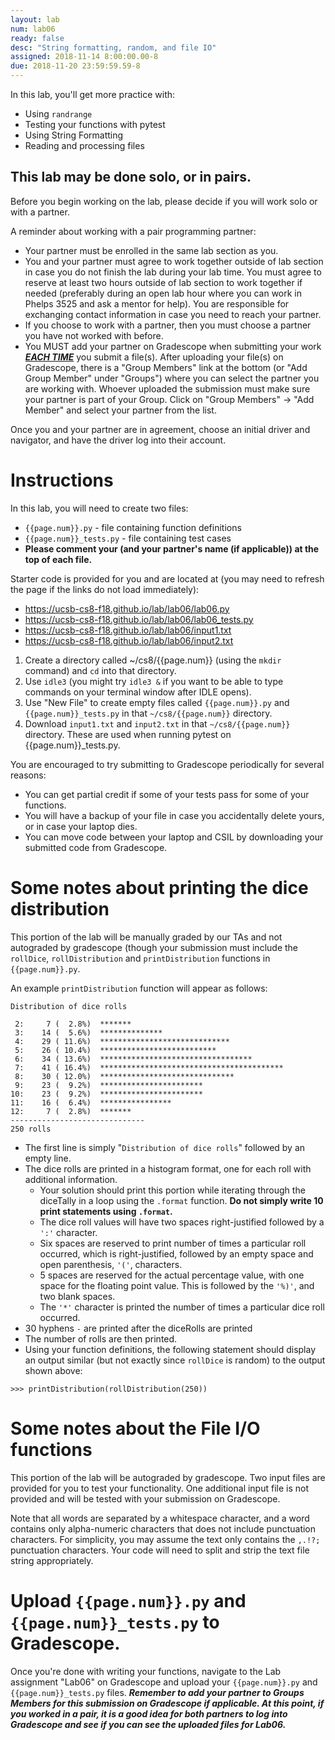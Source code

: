 ```yaml
---
layout: lab
num: lab06
ready: false
desc: "String formatting, random, and file IO"
assigned: 2018-11-14 8:00:00.00-8
due: 2018-11-20 23:59:59.59-8
---
```


In this lab, you'll get more practice with:

* Using `randrange`
* Testing your functions with pytest
* Using String Formatting
* Reading and processing files

## This lab may be done solo, or in pairs.

Before you begin working on the lab, please decide if you will work solo or with a partner.

A reminder about working with a pair programming partner:

* Your partner must be enrolled in the same lab section as you.
* You and your partner must agree to work together outside of lab section in case you do not finish the lab during your lab time. You must agree to reserve at least two hours outside of lab section to work together if needed (preferably during an open lab hour where you can work in Phelps 3525 and ask a mentor for help). You are responsible for exchanging contact information in case you need to reach your partner.
* If you choose to work with a partner, then you must choose a partner you have not worked with before.
* You MUST add your partner on Gradescope when submitting your work <strong>*<u>EACH TIME</u>*</strong> you submit a file(s). After uploading your file(s) on Gradescope, there is a "Group Members" link at the bottom (or "Add Group Member" under "Groups") where you can select the partner you are working with. Whoever uploaded the submission must make sure your partner is part of your Group. Click on "Group Members" -> "Add Member" and select your partner from the list.

Once you and your partner are in agreement, choose an initial driver and navigator, and have the driver log into their account.

# Instructions

In this lab, you will need to create two files:
* `{{page.num}}.py` - file containing function definitions
* `{{page.num}}_tests.py` - file containing test cases
* <strong>Please comment your (and your partner's name (if applicable)) at the top of each file.</strong>

Starter code is provided for you and are located at (you may need to refresh the page if the links do not load immediately):
* <https://ucsb-cs8-f18.github.io/lab/lab06/lab06.py>
* <https://ucsb-cs8-f18.github.io/lab/lab06/lab06_tests.py>
* <https://ucsb-cs8-f18.github.io/lab/lab06/input1.txt>
* <https://ucsb-cs8-f18.github.io/lab/lab06/input2.txt>

1.  Create a directory called ~/cs8/{{page.num}} (using the `mkdir` command) and `cd` into that directory.
2.  Use `idle3` (you might try `idle3 &` if you want to be able to type commands on your terminal window after IDLE opens).
3.  Use "New File" to create empty files called `{{page.num}}.py` and `{{page.num}}_tests.py` in that `~/cs8/{{page.num}}` directory.
4.  Download `input1.txt` and `input2.txt` in that `~/cs8/{{page.num}}` directory. These are used when running pytest on {{page.num}}_tests.py.

You are encouraged to try submitting to Gradescope periodically for several reasons:

* You can get partial credit if some of your tests pass for some of your functions.
* You will have a backup of your file in case you accidentally delete yours, or in case your laptop dies.
* You can move code between your laptop and CSIL by downloading your submitted code from Gradescope.

# Some notes about printing the dice distribution

This portion of the lab will be manually graded by our TAs and not autograded by gradescope (though your submission must include the `rollDice`, `rollDistribution` and `printDistribution` functions in `{{page.num}}.py`.

An example `printDistribution` function will appear as follows:

```
Distribution of dice rolls

 2:     7 (  2.8%)  *******
 3:    14 (  5.6%)  **************
 4:    29 ( 11.6%)  *****************************
 5:    26 ( 10.4%)  **************************
 6:    34 ( 13.6%)  **********************************
 7:    41 ( 16.4%)  *****************************************
 8:    30 ( 12.0%)  ******************************
 9:    23 (  9.2%)  ***********************
10:    23 (  9.2%)  ***********************
11:    16 (  6.4%)  ****************
12:     7 (  2.8%)  *******
------------------------------
250 rolls
```

* The first line is simply "`Distribution of dice rolls`" followed by an empty line.
* The dice rolls are printed in a histogram format, one for each roll with additional information.
	* Your solution should print this portion while iterating through the diceTally in a loop using the `.format` function. <strong>Do not simply write 10 print statements using `.format`.</strong> 
	* The dice roll values will have two spaces right-justified followed by a `':'` character.
	* Six spaces are reserved to print number of times a particular roll occurred, which is right-justified, followed by an empty space and open parenthesis, `'('`, characters.
	* 5 spaces are reserved for the actual percentage value, with one space for the floating point value. This is followed by the `'%)'`, and two blank spaces.
	* The `'*'` character is printed the number of times a particular dice roll occurred.
* 30 hyphens `-` are printed after the diceRolls are printed
* The number of rolls are then printed.
* Using your function definitions, the following statement should display an output similar (but not exactly since `rollDice` is random) to the output shown above:

```>>> printDistribution(rollDistribution(250))```

# Some notes about the File I/O functions

This portion of the lab will be autograded by gradescope. Two input files are provided for you to test your functionality. One additional input file is not provided and will be tested with your submission on Gradescope.

Note that all words are separated by a whitespace character, and a word contains only alpha-numeric characters that does not include punctuation characters. For simplicity, you may assume the text only contains the `,.!?;` punctuation characters. Your code will need to split and strip the text file string appropriately.

# Upload `{{page.num}}.py` and `{{page.num}}_tests.py` to Gradescope.

Once you're done with writing your functions, navigate to the Lab assignment "Lab06" on Gradescope and upload your `{{page.num}}.py` and `{{page.num}}_tests.py` files. <strong>*Remember to add your partner to Groups Members for this submission on Gradescope if applicable. At this point, if you worked in a pair, it is a good idea for both partners to log into Gradescope and see if you can see the uploaded files for Lab06.*</strong>
